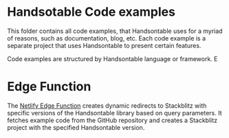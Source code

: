 # Handsotable Code examples

This folder contains all code examples, that Handsontable uses for a myriad of reasons, such as documentation, blog, etc. Each code example is a separate project that uses Handsontable to present certain features.

Code examples are structured by Handsontable language or framework. E

# Edge Function

The [Netlify Edge Function](./edge/) creates dynamic redirects to Stackblitz with specific versions of the Handsontable library based on query parameters. It fetches example code from the GitHub repository and creates a Stackblitz project with the specified Handsontable version.

